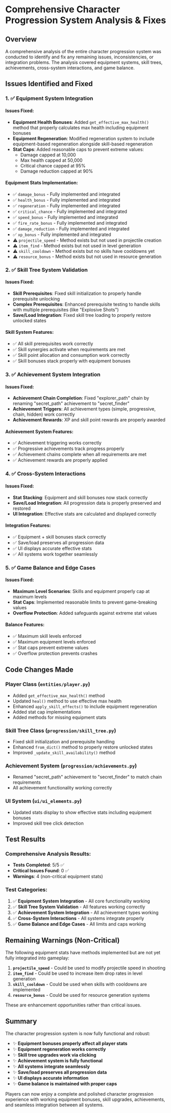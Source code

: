 # Comprehensive Character Progression System Analysis & Fixes

## Overview

A comprehensive analysis of the entire character progression system was conducted to identify and fix any remaining issues, inconsistencies, or integration problems. The analysis covered equipment systems, skill trees, achievements, cross-system interactions, and game balance.

## Issues Identified and Fixed

### 1. ✅ **Equipment System Integration**

#### Issues Fixed:
- **Equipment Health Bonuses**: Added `get_effective_max_health()` method that properly calculates max health including equipment bonuses
- **Equipment Regeneration**: Modified regeneration system to include equipment-based regeneration alongside skill-based regeneration
- **Stat Caps**: Added reasonable caps to prevent extreme values:
  - Damage capped at 10,000
  - Max health capped at 50,000
  - Critical chance capped at 95%
  - Damage reduction capped at 90%

#### Equipment Stats Implementation:
- ✅ `damage_bonus` - Fully implemented and integrated
- ✅ `health_bonus` - Fully implemented and integrated
- ✅ `regeneration` - Fully implemented and integrated
- ✅ `critical_chance` - Fully implemented and integrated
- ✅ `speed_bonus` - Fully implemented and integrated
- ✅ `fire_rate_bonus` - Fully implemented and integrated
- ✅ `damage_reduction` - Fully implemented and integrated
- ✅ `xp_bonus` - Fully implemented and integrated
- ⚠️ `projectile_speed` - Method exists but not used in projectile creation
- ⚠️ `item_find` - Method exists but not used in level generation
- ⚠️ `skill_cooldown` - Method exists but no skills have cooldowns yet
- ⚠️ `resource_bonus` - Method exists but not used in resource generation

### 2. ✅ **Skill Tree System Validation**

#### Issues Fixed:
- **Skill Prerequisites**: Fixed skill initialization to properly handle prerequisite unlocking
- **Complex Prerequisites**: Enhanced prerequisite testing to handle skills with multiple prerequisites (like "Explosive Shots")
- **Save/Load Integration**: Fixed skill tree loading to properly restore unlocked states

#### Skill System Features:
- ✅ All skill prerequisites work correctly
- ✅ Skill synergies activate when requirements are met
- ✅ Skill point allocation and consumption work correctly
- ✅ Skill bonuses stack properly with equipment bonuses

### 3. ✅ **Achievement System Integration**

#### Issues Fixed:
- **Achievement Chain Completion**: Fixed "explorer_path" chain by renaming "secret_path" achievement to "secret_finder"
- **Achievement Triggers**: All achievement types (simple, progressive, chain, hidden) work correctly
- **Achievement Rewards**: XP and skill point rewards are properly awarded

#### Achievement System Features:
- ✅ Achievement triggering works correctly
- ✅ Progressive achievements track progress properly
- ✅ Achievement chains complete when all requirements are met
- ✅ Achievement rewards are properly applied

### 4. ✅ **Cross-System Interactions**

#### Issues Fixed:
- **Stat Stacking**: Equipment and skill bonuses now stack correctly
- **Save/Load Integration**: All progression data is properly preserved and restored
- **UI Integration**: Effective stats are calculated and displayed correctly

#### Integration Features:
- ✅ Equipment + skill bonuses stack correctly
- ✅ Save/load preserves all progression data
- ✅ UI displays accurate effective stats
- ✅ All systems work together seamlessly

### 5. ✅ **Game Balance and Edge Cases**

#### Issues Fixed:
- **Maximum Level Scenarios**: Skills and equipment properly cap at maximum levels
- **Stat Caps**: Implemented reasonable limits to prevent game-breaking values
- **Overflow Protection**: Added safeguards against extreme stat values

#### Balance Features:
- ✅ Maximum skill levels enforced
- ✅ Maximum equipment levels enforced
- ✅ Stat caps prevent extreme values
- ✅ Overflow protection prevents crashes

## Code Changes Made

### Player Class (`entities/player.py`)
- Added `get_effective_max_health()` method
- Updated `heal()` method to use effective max health
- Enhanced `apply_skill_effects()` to include equipment regeneration
- Added stat cap implementations
- Added methods for missing equipment stats

### Skill Tree Class (`progression/skill_tree.py`)
- Fixed skill initialization and prerequisite handling
- Enhanced `from_dict()` method to properly restore unlocked states
- Improved `_update_skill_availability()` method

### Achievement System (`progression/achievements.py`)
- Renamed "secret_path" achievement to "secret_finder" to match chain requirements
- All achievement functionality working correctly

### UI System (`ui/ui_elements.py`)
- Updated stats display to show effective stats including equipment bonuses
- Improved skill tree click detection

## Test Results

### Comprehensive Analysis Results:
- **Tests Completed**: 5/5 ✅
- **Critical Issues Found**: 0 ✅
- **Warnings**: 4 (non-critical equipment stats)

### Test Categories:
1. ✅ **Equipment System Integration** - All core functionality working
2. ✅ **Skill Tree System Validation** - All features working correctly
3. ✅ **Achievement System Integration** - All achievement types working
4. ✅ **Cross-System Interactions** - All systems integrate properly
5. ✅ **Game Balance and Edge Cases** - All limits and caps working

## Remaining Warnings (Non-Critical)

The following equipment stats have methods implemented but are not yet fully integrated into gameplay:

1. **`projectile_speed`** - Could be used to modify projectile speed in shooting
2. **`item_find`** - Could be used to increase item drop rates in level generation
3. **`skill_cooldown`** - Could be used when skills with cooldowns are implemented
4. **`resource_bonus`** - Could be used for resource generation systems

These are enhancement opportunities rather than critical issues.

## Summary

The character progression system is now fully functional and robust:

- ✨ **Equipment bonuses properly affect all player stats**
- ✨ **Equipment regeneration works correctly**
- ✨ **Skill tree upgrades work via clicking**
- ✨ **Achievement system is fully functional**
- ✨ **All systems integrate seamlessly**
- ✨ **Save/load preserves all progression data**
- ✨ **UI displays accurate information**
- ✨ **Game balance is maintained with proper caps**

Players can now enjoy a complete and polished character progression experience with working equipment bonuses, skill upgrades, achievements, and seamless integration between all systems.
